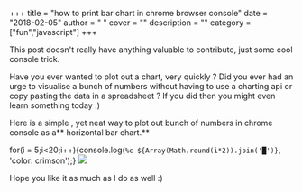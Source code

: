 
+++
title = "how to print bar chart in chrome browser console"
date = "2018-02-05"
author = " "
cover = ""
description = ""
category = ["fun","javascript"]
+++

This post doesn't really have anything valuable to contribute, just some cool console trick.

 Have you ever wanted to plot out a chart, very quickly ? Did you ever had an urge to visualise a bunch of numbers without having to use a charting api or copy pasting the data in a spreadsheet ? If you did then you might even learn something today :)

 Here is a simple , yet neat way to plot out bunch of numbers in chrome console as a** horizontal bar chart.**

 for(i = 5;i<20;i++){console.log(`%c ${Array(Math.round(i*2)).join('█')}`, 'color: crimson');}   ![](/media/image.png)

    
 

 Hope you like it as much as I do as well :)



